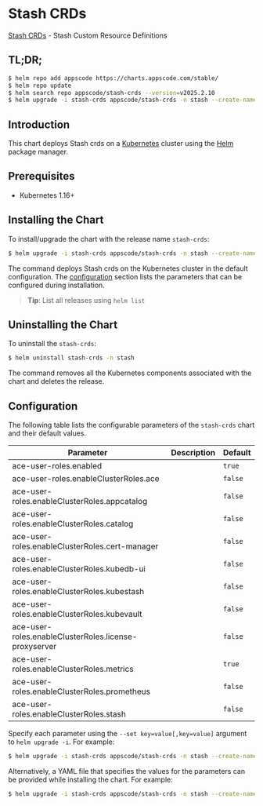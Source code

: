 # Stash CRDs

[Stash CRDs](https://github.com/stashed) - Stash Custom Resource Definitions

## TL;DR;

```bash
$ helm repo add appscode https://charts.appscode.com/stable/
$ helm repo update
$ helm search repo appscode/stash-crds --version=v2025.2.10
$ helm upgrade -i stash-crds appscode/stash-crds -n stash --create-namespace --version=v2025.2.10
```

## Introduction

This chart deploys Stash crds on a [Kubernetes](http://kubernetes.io) cluster using the [Helm](https://helm.sh) package manager.

## Prerequisites

- Kubernetes 1.16+

## Installing the Chart

To install/upgrade the chart with the release name `stash-crds`:

```bash
$ helm upgrade -i stash-crds appscode/stash-crds -n stash --create-namespace --version=v2025.2.10
```

The command deploys Stash crds on the Kubernetes cluster in the default configuration. The [configuration](#configuration) section lists the parameters that can be configured during installation.

> **Tip**: List all releases using `helm list`

## Uninstalling the Chart

To uninstall the `stash-crds`:

```bash
$ helm uninstall stash-crds -n stash
```

The command removes all the Kubernetes components associated with the chart and deletes the release.

## Configuration

The following table lists the configurable parameters of the `stash-crds` chart and their default values.

|                       Parameter                       | Description |      Default       |
|-------------------------------------------------------|-------------|--------------------|
| ace-user-roles.enabled                                |             | <code>true</code>  |
| ace-user-roles.enableClusterRoles.ace                 |             | <code>false</code> |
| ace-user-roles.enableClusterRoles.appcatalog          |             | <code>false</code> |
| ace-user-roles.enableClusterRoles.catalog             |             | <code>false</code> |
| ace-user-roles.enableClusterRoles.cert-manager        |             | <code>false</code> |
| ace-user-roles.enableClusterRoles.kubedb-ui           |             | <code>false</code> |
| ace-user-roles.enableClusterRoles.kubestash           |             | <code>false</code> |
| ace-user-roles.enableClusterRoles.kubevault           |             | <code>false</code> |
| ace-user-roles.enableClusterRoles.license-proxyserver |             | <code>false</code> |
| ace-user-roles.enableClusterRoles.metrics             |             | <code>true</code>  |
| ace-user-roles.enableClusterRoles.prometheus          |             | <code>false</code> |
| ace-user-roles.enableClusterRoles.stash               |             | <code>false</code> |


Specify each parameter using the `--set key=value[,key=value]` argument to `helm upgrade -i`. For example:

```bash
$ helm upgrade -i stash-crds appscode/stash-crds -n stash --create-namespace --version=v2025.2.10 --set -- generate from values file --
```

Alternatively, a YAML file that specifies the values for the parameters can be provided while
installing the chart. For example:

```bash
$ helm upgrade -i stash-crds appscode/stash-crds -n stash --create-namespace --version=v2025.2.10 --values values.yaml
```
